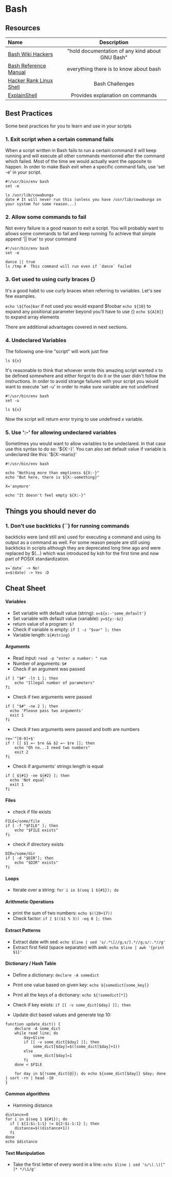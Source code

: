 # Bash

## Resources

Name | Description
:------ |:--------:
[Bash Wiki Hackers](http://wiki.bash-hackers.org/start) | "hold documentation of any kind about GNU Bash"
[Bash Reference Manual](https://tiswww.case.edu/php/chet/bash/bashref.html) | everything there is to know about bash
[Hacker Rank Linux Shell](https://www.hackerrank.com/domains/shell) | Bash Challenges
[ExplainShell](https://explainshell.com) | Provides explanation on commands

## Best Practices

Some best practices for you to learn and use in your scripts

### 1. Exit script when a certain command fails

When a script written in Bash fails to run a certain command it will keep
running and will execute all other commands mentioned after the command which failed.
Most of the time we would actually want the opposite to happen.
In order to make Bash exit when a specific command fails, use 'set -e' in your script.

```
#!/usr/bin/env bash
set -e

ls /usr/lib/cowabunga
date # It will never run this (unless you have /usr/lib/cowabunga on your system for some reason...)
```

### 2. Allow some commands to fail

Not every failure is a good reason to exit a script.
You will probably want to allows some commands to fail and keep running
To achieve that simple append '|| true' to your command

```
#!/usr/bin/env bash
set -e

dance || true
ls /tmp #  This command will run even if `dance` failed
```

### 3. Get used to using curly braces {}

It's a good habit to use curly braces when
referring to variables. Let's see few examples.

`echo \${foo}bar` if not used you would expand \$foobar
`echo ${10}` to expand any positional parameter beyond you'll have to use {}
`echo ${A[0]}` to expand array elements

There are additional advantages covered in next sections.

### 4. Undeclared Variables

The following one-line "script" will work just fine

```
ls ${x}
```

It's reasonable to think that whoever wrote this amazing script
wanted x to be defined somewhere and either forgot to do it or the
user didn't follow the instructions.
In order to avoid strange failures with your script you would
want to execute 'set -u' in order to make sure variable are not
undefined

```
#!/usr/bin/env bash
set -u

ls ${x}
```

Now the script will return error trying to use undefined x variable.

### 5. Use ':-' for allowing undeclared variables

Sometimes you would want to allow variables to be undeclared.
In that case use this syntax to do so: '\${X:-}'.
You can also set default value if variable is undeclared
like this: '\${X:-mario}'

```
#!/usr/bin/env bash

echo "Nothing more than emptiness ${X:-}"
echo "But here, there is ${X:-something}"

X='anymore'

echo "It doesn't feel empty ${X:-}"
```

## Things you should never do

### 1. Don't use backticks (``) for running commands

backticks were (and still are) used for executing a command and using its
output as a command as well. For some reason people are still using backticks
in scripts although they are deprecated long time ago and were replaced
by \$(...) which was introduced by ksh for the first time and now part of
POSIX standardization.

```
x=`date` -> No!
x=$(date) -> Yes :D
```

## Cheat Sheet

#### Variables

* Set variable with default value (string): `x=${x:-'some_default'}`
* Set variable with default value (variable): `y=${y:-$z}`
* return value of a program: `$?`
* Check if variable is empty: `if [ -z "$var" ]; then`
* Variable length: `${#string}`

#### Arguments

* Read input: `read -p "enter a number: " num`
* Number of arguments: `$#`
* Check if an argument was passed

```
if [ "$#" -lt 1 ]; then
    echo "Illegal number of parameters"
fi
```

* Check if two arguments were passed

```
if [ "$#" -ne 2 ]; then
  echo 'Please pass two arguments'
  exit 1
fi
```

* Check if two arguments were passed and both are numbers

```
re='^[0-9]+$'
if ! [[ $1 =~ $re && $2 =~ $re ]]; then
    echo "Oh no...I need two numbers"
    exit 2
fi
```

* Check if arguments' strings length is equal

```
if [ ${#1} -ne ${#2} ]; then
  echo 'Not equal`
  exit 1
fi
```

#### Files

* check if file exists

```
FILE=/some/file
if [ -f "$FILE" ]; then
    echo "$FILE exists"
fi
```

* check if directory exists

```
DIR=/some/dir
if [ -d "$DIR"]; then
    echo "$DIR" exists"
fi
```

#### Loops

* Iterate over a string: `for i in $(seq 1 ${#1}); do`

#### Arithmetic Operations

* print the sum of two numbers: `echo $((20+17))`
* Check factor: `if [ $(($1 % 3)) -eq 0 ]; then`

#### Extract Patterns

* Extract date with sed: `echo $line | sed 's/.*\[//g;s/].*//g;s/:.*//g'`
* Extract first field (space separator) with awk: `echo $line | awk '{print $1}'`

#### Dictionary / Hash Table

* Define a dictionary: `declare -A somedict`
* Print one value based on given key: `echo ${somedict[some_key]}`
* Print all the keys of a dictionary: `echo ${!somedict[*]}`
* Check if key exists: `if [[ -v some_dict[$day] ]]; then`

* Update dict based values and generate top 10:

```
function update_dict() {
    declare -A some_dict
    while read line; do
        day=$line
        if [[ -v some_dict[$day] ]]; then
            some_dict[$day]=$((some_dict[$day]+1))
        else
            some_dict[$day]=1
        fi
    done < $FILE

    for day in ${!some_dict[@]}; do echo ${some_dict[$day]} $day; done | sort -rn | head -10
}
```

#### Common algorithms

* Hamming distance

```
distance=0
for i in $(seq 1 ${#1}); do
  if [ ${1:$i-1:1} != ${2:$i-1:1} ]; then
    distance=$((distance+1))
  fi
done
echo $distance
```

#### Text Manipulation

* Take the first letter of every word in a line: `echo $line | sed 's/\(.\)[^ ]* */\1/g'`
